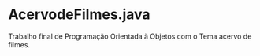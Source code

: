# AcervodeFilmes.java
Trabalho final de Programação Orientada à Objetos com o Tema acervo de filmes.

